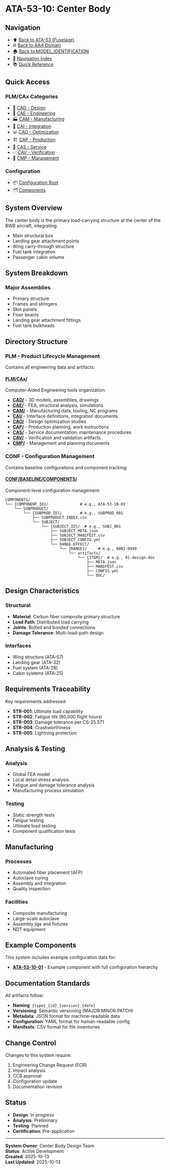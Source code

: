 # ATA-53-10: Center Body

## Navigation

- ⬆️ [Back to ATA-53 (Fuselage)](../../README.md)
- 🌐 [Back to AAA Domain](../../../../README.md)
- 🏠 [Back to MODEL_IDENTIFICATION](../../../../../../../../../../README.md)
- 🧭 [Navigation Index](../../../../../../../../../../NAVIGATION_INDEX.md)
- 📚 [Quick Reference](../../../../../../../../../../TFA_QUICK_REFERENCE.md)

## Quick Access

### PLM/CAx Categories
- 📐 [CAD - Design](./PLM/CAx/CAD/README.md)
- 🔬 [CAE - Engineering](./PLM/CAx/CAE/README.md)
- 🏭 [CAM - Manufacturing](./PLM/CAx/CAM/README.md)
- 🔗 [CAI - Integration](./PLM/CAx/CAI/README.md)
- 📊 [CAO - Optimization](./PLM/CAx/CAO/README.md)
- 🏗️ [CAP - Production](./PLM/CAx/CAP/README.md)
- 🔧 [CAS - Service](./PLM/CAx/CAS/README.md)
- ✅ [CAV - Verification](./PLM/CAx/CAV/README.md)
- 📅 [CMP - Management](./PLM/CAx/CMP/README.md)

### Configuration
- 📦 [Configuration Root](./CONF/README.md)
- 🗂️ [Components](./CONF/BASELINE/COMPONENTS/)

## System Overview

The center body is the primary load-carrying structure at the center of the BWB aircraft, integrating:
- Main structural box
- Landing gear attachment points
- Wing carry-through structure
- Fuel tank integration
- Passenger cabin volume

## System Breakdown

### Major Assemblies
- Primary structure
- Frames and stringers
- Skin panels
- Floor beams
- Landing gear attachment fittings
- Fuel tank bulkheads

## Directory Structure

### PLM - Product Lifecycle Management

Contains all engineering data and artifacts:

#### [PLM/CAx/](./PLM/CAx/)

Computer-Aided Engineering tools organization:

- **[CAD/](./PLM/CAx/CAD/)** - 3D models, assemblies, drawings
- **[CAE/](./PLM/CAx/CAE/)** - FEA, structural analysis, simulations
- **[CAM/](./PLM/CAx/CAM/)** - Manufacturing data, tooling, NC programs
- **[CAI/](./PLM/CAx/CAI/)** - Interface definitions, integration documents
- **[CAO/](./PLM/CAx/CAO/)** - Design optimization studies
- **[CAP/](./PLM/CAx/CAP/)** - Production planning, work instructions
- **[CAS/](./PLM/CAx/CAS/)** - Service documentation, maintenance procedures
- **[CAV/](./PLM/CAx/CAV/)** - Verification and validation artifacts
- **[CMP/](./PLM/CAx/CMP/)** - Management and planning documents

### CONF - Configuration Management

Contains baseline configurations and component tracking:

#### [CONF/BASELINE/COMPONENTS/](./CONF/BASELINE/COMPONENTS/)

Component-level configuration management:

```
COMPONENTS/
└── {COMPONENT_ID}/              # e.g., ATA-53-10-01
    └── SUBPRODUCT/
        └── {SUBPROD_ID}/        # e.g., SUBPROD_001
            ├── SUBPRODUCT_INDEX.csv
            └── SUBJECT/
                └── {SUBJECT_ID}/  # e.g., SUBJ_001
                    ├── SUBJECT_META.json
                    ├── SUBJECT_MANIFEST.csv
                    ├── SUBJECT_CONFIG.yml
                    └── RANGE-EFFECT/
                        └── {RANGE}/     # e.g., 0001-9999
                            └── artifacts/
                                └── {ITEM}/  # e.g., 01-design-doc
                                    ├── META.json
                                    ├── MANIFEST.csv
                                    ├── CONFIG.yml
                                    └── DOC/
```

## Design Characteristics

### Structural
- **Material**: Carbon fiber composite primary structure
- **Load Path**: Distributed load carrying
- **Joints**: Bolted and bonded connections
- **Damage Tolerance**: Multi-load-path design

### Interfaces
- Wing structure (ATA-57)
- Landing gear (ATA-32)
- Fuel system (ATA-28)
- Cabin systems (ATA-25)

## Requirements Traceability

Key requirements addressed:
- **STR-001**: Ultimate load capability
- **STR-002**: Fatigue life (60,000 flight hours)
- **STR-003**: Damage tolerance per CS-25.571
- **STR-004**: Crashworthiness
- **STR-005**: Lightning protection

## Analysis & Testing

### Analysis
- Global FEA model
- Local detail stress analysis
- Fatigue and damage tolerance analysis
- Manufacturing process simulation

### Testing
- Static strength tests
- Fatigue testing
- Ultimate load testing
- Component qualification tests

## Manufacturing

### Processes
- Automated fiber placement (AFP)
- Autoclave curing
- Assembly and integration
- Quality inspection

### Facilities
- Composite manufacturing
- Large-scale autoclave
- Assembly jigs and fixtures
- NDT equipment

## Example Components

This system includes example configuration data for:
- **[ATA-53-10-01](./CONF/BASELINE/COMPONENTS/ATA-53-10-01/)** - Example component with full configuration hierarchy

## Documentation Standards

All artifacts follow:
- **Naming**: `{type}_{id}_{version}_{date}`
- **Versioning**: Semantic versioning (MAJOR.MINOR.PATCH)
- **Metadata**: JSON format for machine-readable data
- **Configuration**: YAML format for human-readable config
- **Manifests**: CSV format for file inventories

## Change Control

Changes to this system require:
1. Engineering Change Request (ECR)
2. Impact analysis
3. CCB approval
4. Configuration update
5. Documentation revision

## Status

- **Design**: In progress
- **Analysis**: Preliminary
- **Testing**: Planned
- **Certification**: Pre-application

---

**System Owner**: Center Body Design Team  
**Status**: Active Development  
**Created**: 2025-10-13  
**Last Updated**: 2025-10-13

